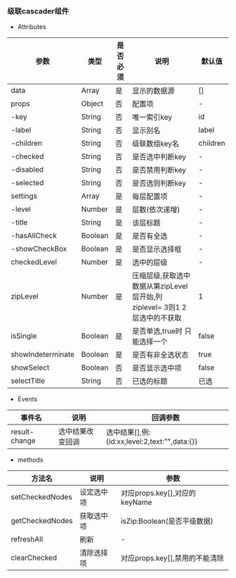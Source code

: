 ### 级联cascader组件
- Attributes

| 参数 | 类型 | 是否必须 | 说明  | 默认值  |
| --------  | ----- | --- | --- | --- |
| data | Array | 是 | 显示的数据源  | [] |
| props | Object | 否 | 配置项  | - |
| -key | String | 否 | 唯一索引key  | id |
| -label | String | 否 | 显示别名  | label |
| -children | String | 否 | 级联数组key名  | children |
| -checked | String | 否 | 是否选中判断key  | - |
| -disabled | String | 否 | 是否禁用判断key  | - |
| -selected | String | 否 | 是否选则判断key  | - |
| settings | Array | 是 | 每层配置项  | - |
| -level | Number | 是 | 层数(依次递增)  | - |
| -title | String | 是 | 该层标题  | - |
| -hasAllCheck | Boolean | 是 | 是否有全选  | - |
| -showCheckBox | Boolean | 是 | 是否显示选择框  | - |
| checkedLevel | Number | 是 | 选中的层级  | - |
| zipLevel | Number | 是 | 压缩层级,获取选中数据从第zipLevel层开始,列ziplevel= 3则1 2 层选中的不获取  | 1 |
| isSingle | Boolean | 是 | 是否单选,true时 只能选择一个 | false |
| showIndeterminate | Boolean | 是 | 是否有非全选状态  | true |
| showSelect | Boolean | 否 | 是否显示选中项 | false |
| selectTitle | String | 否 | 已选的标题 | 已选 |

- Events

| 事件名 | 说明 | 回调参数 |
| -------- | ----- | ------ |
| result-change | 选中结果改变回调 | 选中结果[],例:{id:xx,level:2,text:"",data:{}} |

- methods

| 方法名 | 说明 | 参数 |
| -------- | ----- | ------ |
| setCheckedNodes | 设定选中项 | 对应props.key[],对应的keyName |
| getCheckedNodes | 获取选中项 | isZip:Boolean(是否平级数据) |
| refreshAll | 刷新 | - |
| clearChecked | 清除选择项 | 对应props.key[],禁用的不能清除 |